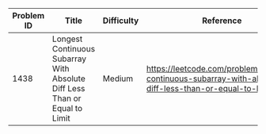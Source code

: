 | Problem ID | Title | Difficulty | Reference
| --- | --- | --- | ---
| 1438 | Longest Continuous Subarray With Absolute Diff Less Than or Equal to Limit | Medium | https://leetcode.com/problems/longest-continuous-subarray-with-absolute-diff-less-than-or-equal-to-limit/
